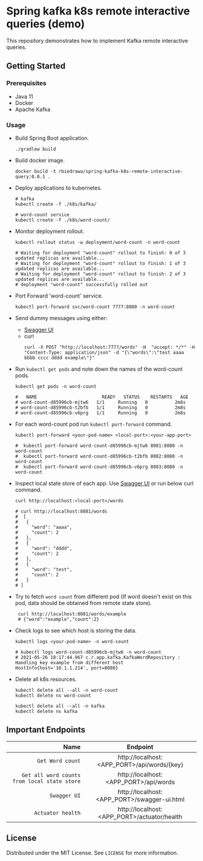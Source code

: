 # Spring kafka k8s remote interactive queries (demo)

This repository demonstrates how to implement Kafka remote interactive queries.

## Getting Started

### Prerequisites

* Java 11
* Docker
* Apache Kafka

### Usage

* Build Spring Boot application.
  ```shell
  ./gradlew build
  ```
  
* Build docker image.
  ```shell 
  docker build -t rbiedrawa/spring-kafka-k8s-remote-interactive-query:0.0.1 .
  ```

* Deploy applications to kubernetes.
  ```shell
  # kafka 
  kubectl create -f ./k8s/kafka/
  
  # word-count service
  kubectl create -f ./k8s/word-count/
  ```

* Monitor deployment rollout.
  ```shell
  kubectl rollout status -w deployment/word-count -n word-count
  
  # Waiting for deployment "word-count" rollout to finish: 0 of 3 updated replicas are available...
  # Waiting for deployment "word-count" rollout to finish: 1 of 3 updated replicas are available...
  # Waiting for deployment "word-count" rollout to finish: 2 of 3 updated replicas are available...
  # deployment "word-count" successfully rolled out
  ```

* Port Forward 'word-count' service.
  ```shell
  kubectl port-forward svc/word-count 7777:8080 -n word-count
  ```

* Send dummy messages using either:
    * [Swagger UI](http://localhost:7777/swagger-ui.html)
    * curl
      ```shell
      curl -X POST "http://localhost:7777/words" -H  "accept: */*" -H  "Content-Type: application/json" -d "{\"words\":\"test aaaa bbbb cccc dddd example\"}"
      ```

* Run `kubectl get pods` and note down the names of the word-count pods.
  ```shell
  kubectl get pods -n word-count
  
  #   NAME                        READY   STATUS    RESTARTS   AGE
  # word-count-d85996cb-mjtw6   1/1     Running   0          2m8s
  # word-count-d85996cb-t2bfb   1/1     Running   0          2m8s
  # word-count-d85996cb-v6prg   1/1     Running   0          2m8s
  ```

* For each word-count pod run `kubectl port-forward` command.
  ```shell
  kubectl port-forward <your-pod-name> <local-port>:<your-app-port>
  
  #  kubectl port-forward word-count-d85996cb-mjtw6 8081:8080 -n word-count
  #  kubectl port-forward word-count-d85996cb-t2bfb 8082:8080 -n word-count
  #  kubectl port-forward word-count-d85996cb-v6prg 8083:8080 -n word-count
  ```

* Inspect local state store of each app. Use [Swagger UI](http://localhost:7777/swagger-ui.html) or run below curl
  command.
  ```shell
  curl http://localhost:<local-port>/words
  
  # curl http://localhost:8081/words
  #  [
  #   {
  #     "word": "aaaa",
  #     "count": 2
  #   },
  #   {
  #     "word": "dddd",
  #     "count": 2
  #   },
  #   {
  #     "word": "test",
  #     "count": 2
  #   }
  # ]
  ```

* Try to fetch `word count` from different pod (If word doesn't exist on this pod, data should be obtained from remote
  state store).
  ```shell
   curl http://localhost:8081/words/example
   # {"word":"example","count":2}
  ```

* Check logs to see which host is storing the data.
  ```shell
  kubectl logs <your-pod-name> -n word-count
  
  # kubectl logs word-count-d85996cb-mjtw6 -n word-count
  # 2021-05-26 18:17:44.967 c.r.app.kafka.KafkaWordRepository : Handling key example from different host HostInfo{host='10.1.1.214', port=8080}
  ```

* Delete all k8s resources.
  ```shell
  kubectl delete all --all -n word-count
  kubectl delete ns word-count
  
  kubectl delete all --all -n kafka
  kubectl delete ns kafka
  ```

## Important Endpoints

| Name | Endpoint | 
| -------------:|:--------:|
| `Get Word count` | http://localhost:<APP_PORT>/api/words/{key} |
| `Get all word counts from local state store` | http://localhost:<APP_PORT>/api/words |
| `Swagger UI` | http://localhost:<APP_PORT>/swagger-ui.html |
| `Actuator health` | http://localhost:<APP_PORT>/actuator/health |

## License

Distributed under the MIT License. See `LICENSE` for more information.
